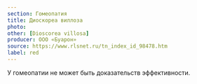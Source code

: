 ```yaml
---
section: Гомеопатия
title: Диоскореа виллоза
photo:
other: [Dioscorea villosa]
producer: ООО «Буарон»
source: https://www.rlsnet.ru/tn_index_id_98478.htm
label: red
---
```


У гомеопатии не может быть доказательств эффективности.
